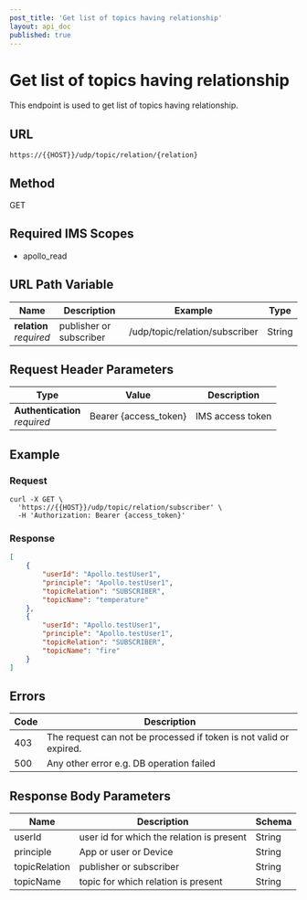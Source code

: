 ```yaml
---
post_title: 'Get list of topics having relationship'
layout: api_doc
published: true
---
```

# Get list of topics having relationship

This endpoint is used to get list of topics having relationship.

## URL

`https://{{HOST}}/udp/topic/relation/{relation}`


## Method

<div class="get">GET</div>

## Required IMS Scopes

* apollo_read


## URL Path Variable

|Name|Description|Example|Type|
|---|---|---|---|
|**relation** <br>*required*|publisher or subscriber|/udp/topic/relation/subscriber|String|


## Request Header Parameters

|Type|Value|Description|
|---|---|---|
|**Authentication** <br>*required*|Bearer {access_token}|IMS access token |

## Example

### Request

```shell
curl -X GET \
  'https://{{HOST}}/udp/topic/relation/subscriber' \
  -H 'Authorization: Bearer {access_token}'
```


### Response

```json
[
    {
        "userId": "Apollo.testUser1",
        "principle": "Apollo.testUser1",
        "topicRelation": "SUBSCRIBER",
        "topicName": "temperature"
    },
    {
        "userId": "Apollo.testUser1",
        "principle": "Apollo.testUser1",
        "topicRelation": "SUBSCRIBER",
        "topicName": "fire"
    }
]	
```

## Errors
|Code|Description|
|---|---|
|403| The request can not be processed if token is not valid or expired. |
|500|Any other error e.g. DB operation failed	| 


## Response Body Parameters

|Name           |Description                              |Schema|
|---|---|---|
|userId         |user id for which the relation is present|String|
|principle    	|App or user or Device 			          |String|
|topicRelation  |publisher or subscriber				  |String|
|topicName    	|topic for which relation is present 	  |String|


